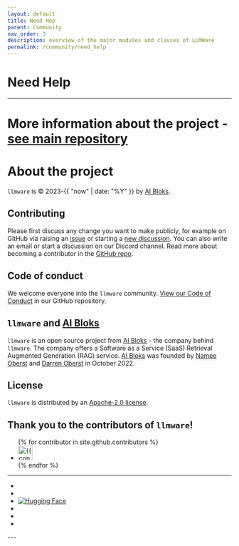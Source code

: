 ```yaml
---
layout: default
title: Need Hep
parent: Community
nav_order: 3
description: overview of the major modules and classes of LLMWare  
permalink: /community/need_help
---
```

# Need Help 
___


# More information about the project - [see main repository](https://www.github.com/llmware-ai/llmware.git)


# About the project

`llmware` is &copy; 2023-{{ "now" | date: "%Y" }} by [AI Bloks](https://www.aibloks.com/home).

## Contributing
Please first discuss any change you want to make publicly, for example on GitHub via raising an [issue](https://github.com/llmware-ai/llmware/issues) or starting a [new discussion](https://github.com/llmware-ai/llmware/discussions).
You can also write an email or start a discussion on our Discord channel.
Read more about becoming a contributor in the [GitHub repo](https://github.com/llmware-ai/llmware/blob/main/CONTRIBUTING.md).

## Code of conduct
We welcome everyone into the ``llmware`` community.
[View our Code of Conduct](https://github.com/llmware-ai/llmware/blob/main/CODE_OF_CONDUCT.md) in our GitHub repository.

## ``llmware`` and [AI Bloks](https://www.aibloks.com/home)
``llmware`` is an open source project from [AI Bloks](https://www.aibloks.com/home) - the company behind ``llmware``.
The company offers a Software as a Service (SaaS) Retrieval Augmented Generation (RAG) service.
[AI Bloks](https://www.aibloks.com/home) was founded by [Namee Oberst](https://www.linkedin.com/in/nameeoberst/) and [Darren Oberst](https://www.linkedin.com/in/darren-oberst-34a4b54/) in October 2022.

## License

`llmware` is distributed by an [Apache-2.0 license](https://www.github.com/llmware-ai/llmware/blob/main/LICENSE).

## Thank you to the contributors of ``llmware``!
<ul class="list-style-none">
{% for contributor in site.github.contributors %}
  <li class="d-inline-block mr-1">
     <a href="{{ contributor.html_url }}">
        <img src="{{ contributor.avatar_url }}" width="32" height="32" alt="{{ contributor.login }}">
    </a>
  </li>
{% endfor %}
</ul>


---
<ul class="list-style-none">
    <li class="d-inline-block mr-1">
        <a href="https://discord.gg/MhZn5Nc39h"><span><i class="fa-brands fa-discord"></i></span></a>
    </li>
    <li class="d-inline-block mr-1">
        <a href="https://www.youtube.com/@llmware"><span><i class="fa-brands fa-youtube"></i></span></a>
    </li>
  <li class="d-inline-block mr-1">
    <a href="https://huggingface.co/llmware"><span> <img src="https://huggingface.co/front/assets/huggingface_logo-noborder.svg" alt="Hugging Face" class="hugging-face-logo"/> </span></a>
     </li>
    <li class="d-inline-block mr-1">
        <a href="https://www.linkedin.com/company/aibloks/"><span><i class="fa-brands fa-linkedin"></i></span></a>
    </li>
    <li class="d-inline-block mr-1">
        <a href="https://twitter.com/AiBloks"><span><i class="fa-brands fa-square-x-twitter"></i></span></a>
    </li>
    <li class="d-inline-block mr-1">
        <a href="https://www.instagram.com/aibloks/"><span><i class="fa-brands fa-instagram"></i></span></a>
    </li>
</ul>
---
